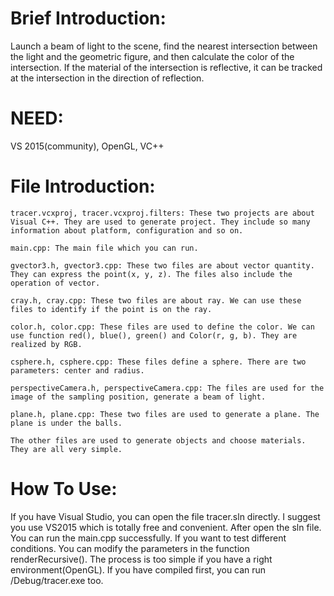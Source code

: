 # Brief Introduction:
Launch a beam of light to the scene, find the nearest intersection between the light and the geometric figure, and then calculate the color of the intersection. If the material of the intersection is reflective, it can be tracked at the intersection in the direction of reflection.

# NEED: 
VS 2015(community), OpenGL, VC++

# File Introduction:
    tracer.vcxproj, tracer.vcxproj.filters: These two projects are about Visual C++. They are used to generate project. They include so many information about platform, configuration and so on.

    main.cpp: The main file which you can run.

    gvector3.h, gvector3.cpp: These two files are about vector quantity. They can express the point(x, y, z). The files also include the operation of vector.

    cray.h, cray.cpp: These two files are about ray. We can use these files to identify if the point is on the ray.

    color.h, color.cpp: These files are used to define the color. We can use function red(), blue(), green() and Color(r, g, b). They are realized by RGB.

    csphere.h, csphere.cpp: These files define a sphere. There are two parameters: center and radius.

    perspectiveCamera.h, perspectiveCamera.cpp: The files are used for the image of the sampling position, generate a beam of light.

    plane.h, plane.cpp: These two files are used to generate a plane. The plane is under the balls.

    The other files are used to generate objects and choose materials. They are all very simple.

# How To Use: 
If you have Visual Studio, you can open the file tracer.sln directly. I suggest you use VS2015 which is totally free and convenient. After open the sln file. You can run the main.cpp successfully. If you want to test different conditions. You can modify the parameters in the function renderRecursive(). The process is too simple if you have a right environment(OpenGL). If you have compiled first, you can run /Debug/tracer.exe too.
